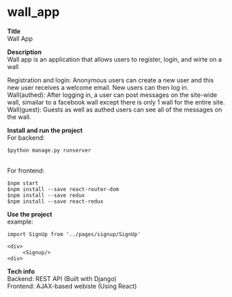 # wall_app
**Title** 
<br>Wall App<br/>

**Description**
<br>Wall app is an application that allows users to register, login, and wirte on a wall<br/>

Registration and login: Anonymous users can create a new user and this new user receives a welcome email. New users can then log in.
Wall(authed): After logging in, a user can post messages on the site-wide wall, simailar to a facebook wall except there is only 1 wall for the entire site.
Wall(guest): Guests as well as authed users can see all of the messages on the wall.

**Install and run the project**
<br>For backend:<br/>
```
$python manage.py runserver
```

<br>For frontend:<br/>
```
$npm start
$npm install --save react-router-dom
$npm install --save redux
$npm install --save react-redux
```


**Use the project**
<br>example:<br/>

```
import SignUp from '../pages/signup/SignUp'

<div>
     <Signup/>
<div>
```


**Tech info**
<br>Backend: REST API (Built with Django)<br/>
Frontend: AJAX-based webiste (Using React)



